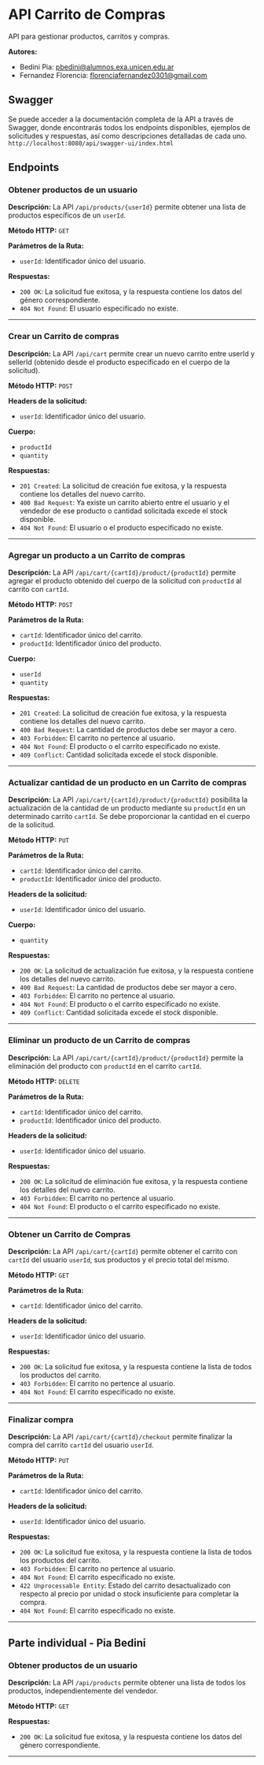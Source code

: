 # API Carrito de Compras

API para gestionar productos, carritos y compras.

**Autores:**
- Bedini Pia: pbedini@alumnos.exa.unicen.edu.ar
- Fernandez Florencia: florenciafernandez0301@gmail.com

## Swagger
Se puede acceder a la documentación completa de la API a través de Swagger, donde encontrarás todos los endpoints disponibles, ejemplos de solicitudes y respuestas, así como descripciones detalladas de cada uno.  
`http://localhost:8080/api/swagger-ui/index.html`

## Endpoints

### Obtener productos de un usuario

**Descripción:**
La API `/api/products/{userId}` permite obtener una lista de productos específicos de un `userId`.

**Método HTTP:** `GET`

**Parámetros de la Ruta:**
- `userId`: Identificador único del usuario.

**Respuestas:**
- `200 OK`: La solicitud fue exitosa, y la respuesta contiene los datos del género correspondiente.
- `404 Not Found`: El usuario especificado no existe.

---

### Crear un Carrito de compras

**Descripción:**
La API `/api/cart` permite crear un nuevo carrito entre userId y sellerId (obtenido desde el producto especificado en el cuerpo de la solicitud).

**Método HTTP:** `POST`

**Headers de la solicitud:**
- `userId`: Identificador único del usuario.

**Cuerpo:**
- `productId`
- `quantity`

**Respuestas:**
- `201 Created`: La solicitud de creación fue exitosa, y la respuesta contiene los detalles del nuevo carrito.
- `400 Bad Request`: Ya existe un carrito abierto entre el usuario y el vendedor de ese producto o cantidad solicitada excede el stock disponible.
- `404 Not Found`: El usuario o el producto especificado no existe.

---

### Agregar un producto a un Carrito de compras

**Descripción:**
La API `/api/cart/{cartId}/product/{productId}` permite agregar el producto obtenido del cuerpo de la solicitud con `productId` al carrito con `cartId`.

**Método HTTP:** `POST`

**Parámetros de la Ruta:**
- `cartId`: Identificador único del carrito.
- `productId`: Identificador único del producto.

**Cuerpo:**
- `userId`
- `quantity`

**Respuestas:**
- `201 Created`: La solicitud de creación fue exitosa, y la respuesta contiene los detalles del nuevo carrito.
- `400 Bad Request`: La cantidad de productos debe ser mayor a cero.
- `403 Forbidden`: El carrito no pertence al usuario.
- `404 Not Found`: El producto o el carrito especificado no existe.
- `409 Conflict`: Cantidad solicitada excede el stock disponible.

---

### Actualizar cantidad de un producto en un Carrito de compras

**Descripción:**
La API `/api/cart/{cartId}/product/{productId}` posibilita la actualización de la cantidad de un producto mediante su `productId` en un determinado carrito `cartId`. Se debe proporcionar la cantidad en el cuerpo de la solicitud.

**Método HTTP:** `PUT`

**Parámetros de la Ruta:**
- `cartId`: Identificador único del carrito.
- `productId`: Identificador único del producto.

**Headers de la solicitud:**
- `userId`: Identificador único del usuario.

**Cuerpo:**
- `quantity`

**Respuestas:**
- `200 OK`: La solicitud de actualización fue exitosa, y la respuesta contiene los detalles del nuevo carrito.
- `400 Bad Request`: La cantidad de productos debe ser mayor a cero.
- `403 Forbidden`: El carrito no pertence al usuario.
- `404 Not Found`: El producto o el carrito especificado no existe.
- `409 Conflict`: Cantidad solicitada excede el stock disponible.

---

### Eliminar un producto de un Carrito de compras

**Descripción:**
La API `/api/cart/{cartId}/product/{productId}` permite la eliminación del producto con `productId` en el carrito `cartId`.

**Método HTTP:** `DELETE`

**Parámetros de la Ruta:**
- `cartId`: Identificador único del carrito.
- `productId`: Identificador único del producto.

**Headers de la solicitud:**
- `userId`: Identificador único del usuario.

**Respuestas:**
- `200 OK`: La solicitud de eliminación fue exitosa,  y la respuesta contiene los detalles del nuevo carrito.
- `403 Forbidden`: El carrito no pertence al usuario.
- `404 Not Found`: El producto o el carrito especificado no existe.

---

### Obtener un Carrito de Compras

**Descripción:**
La API `/api/cart/{cartId}` permite obtener el carrito con `cartId` del usuario `userId`, sus productos y el precio total del mismo.

**Método HTTP:** `GET`

**Parámetros de la Ruta:**
- `cartId`: Identificador único del carrito.

**Headers de la solicitud:**
- `userId`: Identificador único del usuario.

**Respuestas:**
- `200 OK`: La solicitud fue exitosa, y la respuesta contiene la lista de todos los productos del carrito.
- `403 Forbidden`: El carrito no pertence al usuario.
- `404 Not Found`: El carrito especificado no existe.

---

### Finalizar compra

**Descripción:**
La API `/api/cart/{cartId}/checkout` permite finalizar la compra del carrito `cartId` del usuario `userId`.

**Método HTTP:** `PUT`

**Parámetros de la Ruta:**
- `cartId`: Identificador único del carrito.

**Headers de la solicitud:**
- `userId`: Identificador único del usuario.

**Respuestas:**
- `200 OK`: La solicitud fue exitosa, y la respuesta contiene la lista de todos los productos del carrito.
- `403 Forbidden`: El carrito no pertence al usuario.
- `404 Not Found`: El carrito especificado no existe.
- `422 Unprocessable Entity`: Estado del carrito desactualizado con respecto al precio por unidad o stock insuficiente para completar la compra.
- `404 Not Found`: El carrito especificado no existe.

---

## Parte individual - Pia Bedini
### Obtener productos de un usuario

**Descripción:**
La API `/api/products` permite obtener una lista de todos los productos, independientemente del vendedor.

**Método HTTP:** `GET`

**Respuestas:**
- `200 OK`: La solicitud fue exitosa, y la respuesta contiene los datos del género correspondiente.

---





